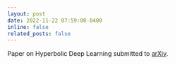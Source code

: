 ```yaml
---
layout: post
date: 2022-11-22 07:59:00-0400
inline: false
related_posts: false
---
```


Paper on Hyperbolic Deep Learning submitted to [arXiv](https://arxiv.org/abs/2211.12347).
